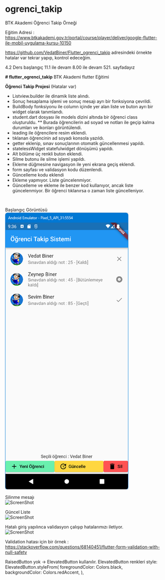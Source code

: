 # ogrenci_takip
BTK Akademi Öğrenci Takip Örneği

Eğitim Adresi :
https://www.btkakademi.gov.tr/portal/course/player/deliver/google-flutter-ile-mobil-uygulama-kursu-10150

https://github.com/VedatBiner/Flutter_ogrenci_takip
adresindeki örnekte hatalar var tekrar yapıp, kontrol edeceğim.

4.2 Ders başlangıç
11.1 ile devam 8.00 ile devam
521. sayfadayız

**# flutter_ogrenci_takip**
BTK Akademi flutter Eğitimi

**Öğrenci Takip Projesi** (Hatalar var)
<BR>
* Listview.builder ile dinamik liste alındı.
* Sonuç hesaplama işlemi ve sonuç mesajı ayrı bir fonksiyona çevrildi.
* BuildBody fonksiyonu ile column içinde yer alan liste ve buton ayrı bir widget olarak tanımlandı.
* student.dart dosyası ile models dizini altında bir öğrenci class oluşturuldu.
** Burada öğrencilerin ad soyad ve notları ile geçip kalma durumları ve ikonları görüntülendi.
* leading ile öğrencilere resim eklendi.
* tıklanan öğrencinin ad soyadı konsola yazıldı.
* getter eklenip, sınav sonuçlarının otomatik güncellenmesi yapıldı.
* statelessWidget statefulwidget dönüşümü yapıldı.
* Alt bölüme üç renkli buton eklendi.
* Silme butonu ile silme işlemi yapıldı.
* Ekleme düğmesine navigasyon ile yeni ekrana geçiş eklendi.
* form sayfası ve validasyon kodu düzenlendi.
* Güncelleme kodu eklendi
* Ekleme yapmıyor. Liste güncelenmiyor.
* Güncelleme ve ekleme ile benzer kod kullanıyor, ancak liste güncelenmiyor. Bir öğrenci tıklanırsa o zaman liste güncelleniyor.
<BR>

Başlangıç Görüntüsü <BR> ![ScreenShot](screen_shots/img-01.png)

Silinme mesajı
<BR>
![ScreenShot](/screen_shots/img-02.png)

Güncel Liste
<BR>
![ScreenShot](/screen_shots/img-03.png)

Hatalı giriş yapılınca validasyon çalışıp hatalarımızı iletiyor.
<BR>
![ScreenShot](/screen_shots/img-04.png)




Validation hatası için bir örnek : https://stackoverflow.com/questions/68140451/flutter-form-validation-with-null-safety

RaisedButton yok -> ElevatedButton kullanılır.
ElevatedButton renkleri
style: ElevatedButton.styleFrom(
                  foregroundColor: Colors.black,
                  backgroundColor: Colors.redAccent,
                ),